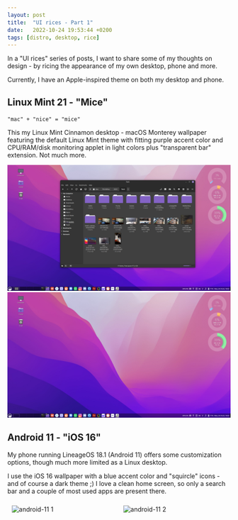 ```yaml
---
layout: post
title:  "UI rices - Part 1"
date:   2022-10-24 19:53:44 +0200
tags: [distro, desktop, rice]
---
```


In a "UI rices" series of posts, I want to share some
of my thoughts on design - by ricing the appearance of
my own desktop, phone and more.

Currently, I have an Apple-inspired theme on both my desktop
and phone.

## Linux Mint 21 - "Mice"

```text
"mac" + "nice" = "mice"
```

This my Linux Mint Cinnamon desktop - macOS Monterey wallpaper
featuring the default Linux Mint theme with fitting
purple accent color and CPU/RAM/disk monitoring applet
in light colors plus "transparent bar" extension.
Not much more.

![linuxmint-21 1](/assets/img/rices/linuxmint-21-2210-mice-01.png)
![linuxmint-21 2](/assets/img/rices/linuxmint-21-2210-mice-02.png)

## Android 11 - "iOS 16"

My phone running LineageOS 18.1 (Android 11) offers some
customization options, though much more limited as a Linux desktop.

I use the iOS 16 wallpaper with a blue accent color and "squircle"
icons - and of course a dark theme ;)
I love a clean home screen, so only a search bar and a couple of most
used apps are present there.

<img src="/assets/img/rices/android-11-2210-ios16-01.png" alt="android-11 1" style="width: 46%; float: left; margin: 2%;">
<img src="/assets/img/rices/android-11-2210-ios16-02.png" alt="android-11 2" style="width: 46%; float: left; margin: 2%;">
